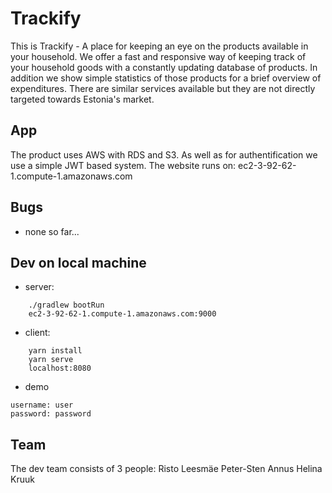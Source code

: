 # Trackify
This is Trackify - A place for keeping an eye on the products available in your household.
We offer a fast and responsive way of keeping track of your household goods with a constantly updating database of products.
In addition we show simple statistics of those products for a brief overview of expenditures.
There are similar services available but they are not directly targeted towards Estonia's market.
## App
The product uses AWS with RDS and S3. As well as for authentification we use a simple JWT based system.
The website runs on: ec2-3-92-62-1.compute-1.amazonaws.com
## Bugs
* none so far...
## Dev on local machine
* server:
```
    ./gradlew bootRun
    ec2-3-92-62-1.compute-1.amazonaws.com:9000
```
* client:
```
    yarn install
    yarn serve
    localhost:8080
```
* demo
```
username: user
password: password
```
## Team
The dev team consists of 3 people:
Risto Leesmäe
Peter-Sten Annus
Helina Kruuk
